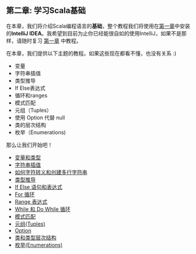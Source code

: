 ## 第二章: 学习Scala基础

在本章，我们将介绍Scala编程语言的**基础**，整个教程我们将使用在[第一章](1_1.md)中安装的**IntelliJ IDEA**。我希望到目前为止你已经能很自如的使用IntelliJ，如果不是那样，请随时复习 [第一章](1_1.md) 中教程。


在本章，我们提供以下主题的教程。如果这些现在都看不懂，也没有关系 :)

- 变量
- 字符串插值
- 类型推导
- If Else表达式
- 循环和ranges
- 模式匹配
- 元组（Tuples）
- 使用 Option 代替 null
- 类的层次结构
- 枚举（Enumerations)

那么让我们开始吧！

- [变量和类型](2_1.md)
- [字符串插值](2_2.md)
- [如何字符转义和创建多行字符串](2_3.md)
- [类型推导](2_4.md)
- [If Else 语句和表达式](2_5.md)
- [For 循环](2_6.md)
- [Range 表达式](2_7.md)
- [While 和 Do While 循环](2_8.md)
- [模式匹配](2_9.md)
- [元组(Tuples)](2_10.md)
- [Option](2_11.md)
- [类和类型层次结构](2_12.md)
- [枚举(Enumerations)](2_13.md)